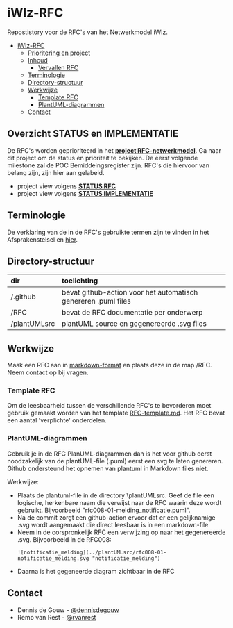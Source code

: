 # iWlz-RFC
Repostistory voor de RFC's van het Netwerkmodel iWlz.

- [iWlz-RFC](#iwlz-rfc)
  - [Prioritering en project](#prioritering-en-project)
  - [Inhoud](#inhoud)
    - [Vervallen RFC](#vervallen-rfc)
  - [Terminologie](#terminologie)
  - [Directory-structuur](#directory-structuur)
  - [Werkwijze](#werkwijze)
    - [Template RFC](#template-rfc)
    - [PlantUML-diagrammen](#plantuml-diagrammen)
  - [Contact](#contact)


## Overzicht STATUS en IMPLEMENTATIE
De RFC's worden geprioriteerd in het [**project RFC-netwerkmodel**](https://github.com/orgs/iStandaarden/projects/5). Ga naar dit project om de status en prioriteit te bekijken. De eerst volgende milestone zal de POC Bemiddeingsregister zijn. RFC's die hiervoor van belang zijn, zijn hier aan gelabeld. 
  - project view volgens [**STATUS RFC**](https://github.com/orgs/iStandaarden/projects/5/views/1)
  - project view volgens [**STATUS IMPLEMENTATIE**](https://github.com/orgs/iStandaarden/projects/5/views/5)

## Terminologie
De verklaring van de in de RFC's gebruikte termen zijn te vinden in het Afsprakenstelsel en [hier](/Terminologie.md).

## Directory-structuur
|dir|toelichting|
|:--|:--|
| /.github| bevat github-action voor het automatisch genereren .puml files|
| /RFC | bevat de RFC documentatie per onderwerp|
| /plantUMLsrc | plantUML source en gegenereerde .svg files|

## Werkwijze
Maak een RFC aan in [markdown-format](https://www.markdownguide.org) en plaats deze in de map /RFC. Neem contact op bij vragen. 

### Template RFC
Om de leesbaarheid tussen de verschillende RFC's te bevorderen moet gebruik gemaakt worden van het template [RFC-template.md](/RFC-template.md). Het RFC bevat een aantal 'verplichte' onderdelen.  

### PlantUML-diagrammen
Gebruik je in de RFC PlanUML-diagrammen dan is het voor github eerst noodzakelijk van de plantUML-file (.puml) eerst een svg te laten genereren. Github ondersteund het opnemen van plantuml in Markdown files niet. 

Werkwijze:
- Plaats de plantuml-file in de directory \plantUMLsrc. Geef de file een logische, herkenbare naam die verwijst naar de RFC waarin deze wordt gebruikt. Bijvoorbeeld "rfc008-01-melding_notificatie.puml". 
- Na de commit zorgt een github-action ervoor dat er een gelijknamige .svg wordt aangemaakt die direct leesbaar is in een markdown-file
- Neem in de oorspronkelijk RFC een verwijzing op naar het gegenereerde .svg. Bijvoorbeeld in de RFC008: 
    ```
    ![notificatie_melding](../plantUMLsrc/rfc008-01-notificatie_melding.svg "notificatie_melding")
    ```
- Daarna is het gegeneerde diagram zichtbaar in de RFC

## Contact
* Dennis de Gouw - [@dennisdegouw](https://github.com/dennisdegouw)
* Remo van Rest - [@rvanrest](https://github.com/rvanrest)
